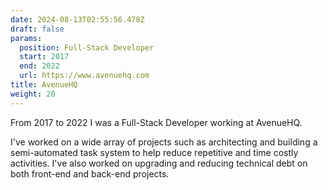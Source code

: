 ```yaml
---
date: 2024-08-13T02:55:56.478Z
draft: false
params:
  position: Full-Stack Developer
  start: 2017
  end: 2022
  url: https://www.avenuehq.com
title: AvenueHQ
weight: 20
---
```

From 2017 to 2022 I was a Full-Stack Developer working at AvenueHQ. 

I've worked on a wide array of projects such as architecting and building a semi-automated task system to help reduce repetitive and time costly activities. I've also worked on upgrading and reducing technical debt on both front-end and back-end projects. 